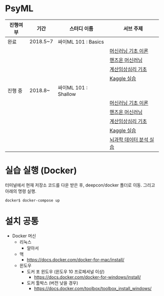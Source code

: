# PsyML

|진행여부| 기간|스터디 이름 | 서브 주제  |
|---|---|---|---|
| 완료 | 2018.5~7  |  싸이ML 101 : Basics |  |
|    |   |   | [머신러닝 기초 이론](/ml_theory/) |
|    |   |   | [핸즈온 머신러닝](/tf_hands_on/) |
|    |   |   | [계산임상심리 기초](/computational_psychiatry/) |
|    |   |   | [Kaggle 실습](/kaggle/) |
| 진행 중 | 2018.8~  |  싸이ML 101 : Shallow |  |
|    |   |   | [머신러닝 기초 이론](/ml_theory/) |
|    |   |   | [핸즈온 머신러닝](/tf_hands_on/) |
|    |   |   | [계산임상심리 기초](/computational_psychiatry/) |
|    |   |   | [Kaggle 실습](/kaggle/) |
|    |   |   | [뇌과학 데이터 분석 실습](/pyneuo/) |




# 실습 실행 (Docker)

터미널에서 현재 저장소 코드를 다운 받은 후, deepcon/docker 폴더로 이동. 그리고 아래의 명령 실행.
```
docker$ docker-compose up
```

# 설치 공통
* Docker 머신
  * 리눅스
    - 알아서
  * 맥
    - https://docs.docker.com/docker-for-mac/install/
  * 윈도우
    - 도커 포 윈도우 (윈도우 10 프로페셔널 이상)
      - https://docs.docker.com/docker-for-windows/install/
    - 도커 툴박스 (버전 낮을 경우)
      - https://docs.docker.com/toolbox/toolbox_install_windows/
